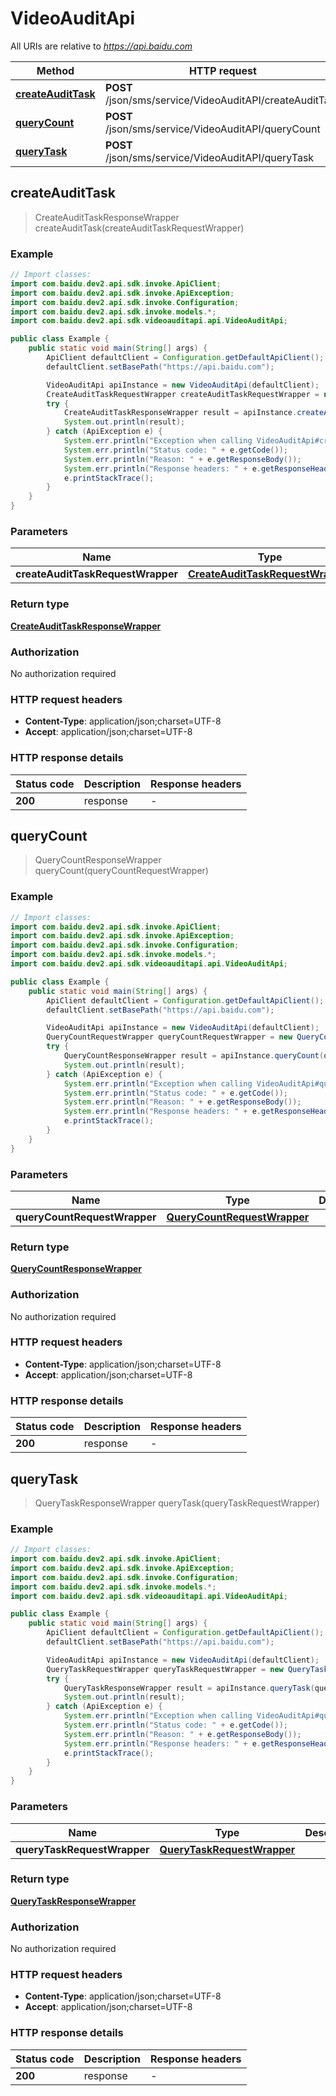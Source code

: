 # VideoAuditApi

All URIs are relative to *https://api.baidu.com*

Method | HTTP request | Description
------------- | ------------- | -------------
[**createAuditTask**](VideoAuditApi.md#createAuditTask) | **POST** /json/sms/service/VideoAuditAPI/createAuditTask | 
[**queryCount**](VideoAuditApi.md#queryCount) | **POST** /json/sms/service/VideoAuditAPI/queryCount | 
[**queryTask**](VideoAuditApi.md#queryTask) | **POST** /json/sms/service/VideoAuditAPI/queryTask | 



## createAuditTask

> CreateAuditTaskResponseWrapper createAuditTask(createAuditTaskRequestWrapper)



### Example

```java
// Import classes:
import com.baidu.dev2.api.sdk.invoke.ApiClient;
import com.baidu.dev2.api.sdk.invoke.ApiException;
import com.baidu.dev2.api.sdk.invoke.Configuration;
import com.baidu.dev2.api.sdk.invoke.models.*;
import com.baidu.dev2.api.sdk.videoauditapi.api.VideoAuditApi;

public class Example {
    public static void main(String[] args) {
        ApiClient defaultClient = Configuration.getDefaultApiClient();
        defaultClient.setBasePath("https://api.baidu.com");

        VideoAuditApi apiInstance = new VideoAuditApi(defaultClient);
        CreateAuditTaskRequestWrapper createAuditTaskRequestWrapper = new CreateAuditTaskRequestWrapper(); // CreateAuditTaskRequestWrapper | 
        try {
            CreateAuditTaskResponseWrapper result = apiInstance.createAuditTask(createAuditTaskRequestWrapper);
            System.out.println(result);
        } catch (ApiException e) {
            System.err.println("Exception when calling VideoAuditApi#createAuditTask");
            System.err.println("Status code: " + e.getCode());
            System.err.println("Reason: " + e.getResponseBody());
            System.err.println("Response headers: " + e.getResponseHeaders());
            e.printStackTrace();
        }
    }
}
```

### Parameters


Name | Type | Description  | Notes
------------- | ------------- | ------------- | -------------
 **createAuditTaskRequestWrapper** | [**CreateAuditTaskRequestWrapper**](CreateAuditTaskRequestWrapper.md)|  |

### Return type

[**CreateAuditTaskResponseWrapper**](CreateAuditTaskResponseWrapper.md)

### Authorization

No authorization required

### HTTP request headers

- **Content-Type**: application/json;charset=UTF-8
- **Accept**: application/json;charset=UTF-8


### HTTP response details
| Status code | Description | Response headers |
|-------------|-------------|------------------|
| **200** | response |  -  |


## queryCount

> QueryCountResponseWrapper queryCount(queryCountRequestWrapper)



### Example

```java
// Import classes:
import com.baidu.dev2.api.sdk.invoke.ApiClient;
import com.baidu.dev2.api.sdk.invoke.ApiException;
import com.baidu.dev2.api.sdk.invoke.Configuration;
import com.baidu.dev2.api.sdk.invoke.models.*;
import com.baidu.dev2.api.sdk.videoauditapi.api.VideoAuditApi;

public class Example {
    public static void main(String[] args) {
        ApiClient defaultClient = Configuration.getDefaultApiClient();
        defaultClient.setBasePath("https://api.baidu.com");

        VideoAuditApi apiInstance = new VideoAuditApi(defaultClient);
        QueryCountRequestWrapper queryCountRequestWrapper = new QueryCountRequestWrapper(); // QueryCountRequestWrapper | 
        try {
            QueryCountResponseWrapper result = apiInstance.queryCount(queryCountRequestWrapper);
            System.out.println(result);
        } catch (ApiException e) {
            System.err.println("Exception when calling VideoAuditApi#queryCount");
            System.err.println("Status code: " + e.getCode());
            System.err.println("Reason: " + e.getResponseBody());
            System.err.println("Response headers: " + e.getResponseHeaders());
            e.printStackTrace();
        }
    }
}
```

### Parameters


Name | Type | Description  | Notes
------------- | ------------- | ------------- | -------------
 **queryCountRequestWrapper** | [**QueryCountRequestWrapper**](QueryCountRequestWrapper.md)|  |

### Return type

[**QueryCountResponseWrapper**](QueryCountResponseWrapper.md)

### Authorization

No authorization required

### HTTP request headers

- **Content-Type**: application/json;charset=UTF-8
- **Accept**: application/json;charset=UTF-8


### HTTP response details
| Status code | Description | Response headers |
|-------------|-------------|------------------|
| **200** | response |  -  |


## queryTask

> QueryTaskResponseWrapper queryTask(queryTaskRequestWrapper)



### Example

```java
// Import classes:
import com.baidu.dev2.api.sdk.invoke.ApiClient;
import com.baidu.dev2.api.sdk.invoke.ApiException;
import com.baidu.dev2.api.sdk.invoke.Configuration;
import com.baidu.dev2.api.sdk.invoke.models.*;
import com.baidu.dev2.api.sdk.videoauditapi.api.VideoAuditApi;

public class Example {
    public static void main(String[] args) {
        ApiClient defaultClient = Configuration.getDefaultApiClient();
        defaultClient.setBasePath("https://api.baidu.com");

        VideoAuditApi apiInstance = new VideoAuditApi(defaultClient);
        QueryTaskRequestWrapper queryTaskRequestWrapper = new QueryTaskRequestWrapper(); // QueryTaskRequestWrapper | 
        try {
            QueryTaskResponseWrapper result = apiInstance.queryTask(queryTaskRequestWrapper);
            System.out.println(result);
        } catch (ApiException e) {
            System.err.println("Exception when calling VideoAuditApi#queryTask");
            System.err.println("Status code: " + e.getCode());
            System.err.println("Reason: " + e.getResponseBody());
            System.err.println("Response headers: " + e.getResponseHeaders());
            e.printStackTrace();
        }
    }
}
```

### Parameters


Name | Type | Description  | Notes
------------- | ------------- | ------------- | -------------
 **queryTaskRequestWrapper** | [**QueryTaskRequestWrapper**](QueryTaskRequestWrapper.md)|  |

### Return type

[**QueryTaskResponseWrapper**](QueryTaskResponseWrapper.md)

### Authorization

No authorization required

### HTTP request headers

- **Content-Type**: application/json;charset=UTF-8
- **Accept**: application/json;charset=UTF-8


### HTTP response details
| Status code | Description | Response headers |
|-------------|-------------|------------------|
| **200** | response |  -  |

